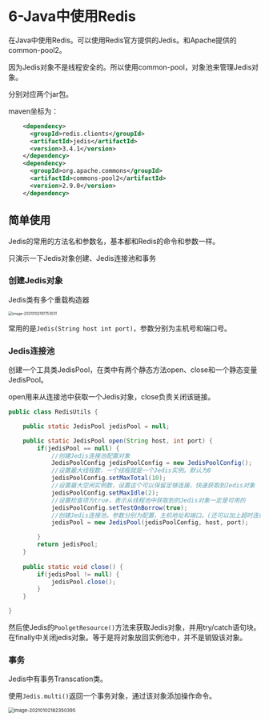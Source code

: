 # 6-Java中使用Redis

在Java中使用Redis。可以使用Redis官方提供的Jedis。和Apache提供的common-pool2。

因为Jedis对象不是线程安全的。所以使用common-pool，对象池来管理Jedis对象。

 

分别对应两个jar包。

maven坐标为：

```xml
    <dependency>
      <groupId>redis.clients</groupId>
      <artifactId>jedis</artifactId>
      <version>3.4.1</version>
    </dependency>
    <dependency>
      <groupId>org.apache.commons</groupId>
      <artifactId>commons-pool2</artifactId>
      <version>2.9.0</version>
    </dependency>
```



## 简单使用

Jedis的常用的方法名和参数名，基本都和Redis的命令和参数一样。

只演示一下Jedis对象创建、Jedis连接池和事务

### 创建Jedis对象

Jedis类有多个重载构造器

<img src="https://crayon-1302863897.cos.ap-beijing.myqcloud.com/image/image-20210102181753031.png" alt="image-20210102181753031" style="zoom: 50%;" />



常用的是`Jedis(String host int port)`，参数分别为主机号和端口号。





### Jedis连接池

创建一个工具类JedisPool，在类中有两个静态方法open、close和一个静态变量JedisPool。

open用来从连接池中获取一个Jedis对象，close负责关闭该链接。

```java
public class RedisUtils {

    public static JedisPool jedisPool = null;

    public static JedisPool open(String host, int port) {
        if(jedisPool == null) {
            //创建Jedis连接池配置对象
            JedisPoolConfig jedisPoolConfig = new JedisPoolConfig();
            //设置最大线程数，一个线程就是一个Jedis实例。默认为8
            jedisPoolConfig.setMaxTotal(10);
            //设置最大空闲实例数，设置这个可以保留足够连接，快速获取到Jedis对象
            jedisPoolConfig.setMaxIdle(2);
			//设置检查项为true，表示从线程池中获取到的Jedis对象一定是可用的
            jedisPoolConfig.setTestOnBorrow(true);
            //创建Jedis连接池。参数分别为配置，主机地址和端口。(还可以加上超时连接时间，访问密码)
            jedisPool = new JedisPool(jedisPoolConfig, host, port);

        }
        return jedisPool;
    }
    
    public static void close() {
        if(jedisPool != null) {
            jedisPool.close();
        }
    }

}
```

然后使Jedis的`PoolgetResource()`方法来获取Jedis对象，并用try/catch语句块。在finally中关闭jedis对象。等于是将对象放回实例池中，并不是销毁该对象。

### 事务

Jedis中有事务Transcation类。

使用`Jedis.multi()`返回一个事务对象，通过该对象添加操作命令。

<img src="https://crayon-1302863897.cos.ap-beijing.myqcloud.com/image/image-20210102182350395.png" alt="image-20210102182350395" style="zoom:67%;" />





